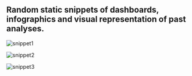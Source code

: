 ## Random static snippets of dashboards, infographics and visual representation of past analyses.

![snippet1](/portfolio/img/Anon_portfolio_version.jpg "Static, anonymised snippet of debt portfolio analyses project")

![snippet2](/portfolio/img/anon_debt_package1.png "Static, anonymised snippet of acquired debt performance over time")

![snippet3](/portfolio/img/anon_debt_package2.png "Static, anonymised snippet of acquired debt performance over time")